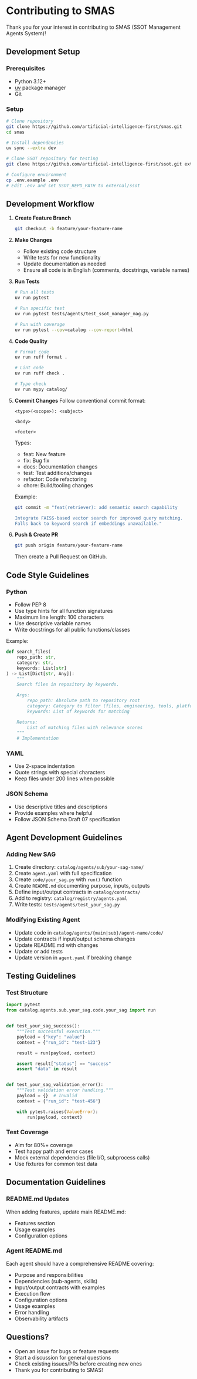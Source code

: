 # Contributing to SMAS

Thank you for your interest in contributing to SMAS (SSOT Management Agents System)!

## Development Setup

### Prerequisites

- Python 3.12+
- [uv](https://docs.astral.sh/uv/) package manager
- Git

### Setup

```bash
# Clone repository
git clone https://github.com/artificial-intelligence-first/smas.git
cd smas

# Install dependencies
uv sync --extra dev

# Clone SSOT repository for testing
git clone https://github.com/artificial-intelligence-first/ssot.git external/ssot

# Configure environment
cp .env.example .env
# Edit .env and set SSOT_REPO_PATH to external/ssot
```

## Development Workflow

1. **Create Feature Branch**
   ```bash
   git checkout -b feature/your-feature-name
   ```
2. **Make Changes**
   - Follow existing code structure
   - Write tests for new functionality
   - Update documentation as needed
   - Ensure all code is in English (comments, docstrings, variable names)
3. **Run Tests**
   ```bash
   # Run all tests
   uv run pytest

   # Run specific test
   uv run pytest tests/agents/test_ssot_manager_mag.py

   # Run with coverage
   uv run pytest --cov=catalog --cov-report=html
   ```
4. **Code Quality**
   ```bash
   # Format code
   uv run ruff format .

   # Lint code
   uv run ruff check .

   # Type check
   uv run mypy catalog/
   ```
5. **Commit Changes**
   Follow conventional commit format:

   ```
   <type>(<scope>): <subject>

   <body>

   <footer>
   ```

   Types:

   - feat: New feature
   - fix: Bug fix
   - docs: Documentation changes
   - test: Test additions/changes
   - refactor: Code refactoring
   - chore: Build/tooling changes

   Example:

   ```bash
   git commit -m "feat(retriever): add semantic search capability

   Integrate FAISS-based vector search for improved query matching.
   Falls back to keyword search if embeddings unavailable."
   ```
6. **Push & Create PR**
   ```bash
   git push origin feature/your-feature-name
   ```
   Then create a Pull Request on GitHub.

## Code Style Guidelines

### Python

- Follow PEP 8
- Use type hints for all function signatures
- Maximum line length: 100 characters
- Use descriptive variable names
- Write docstrings for all public functions/classes

Example:

```python
def search_files(
    repo_path: str,
    category: str,
    keywords: List[str]
) -> List[Dict[str, Any]]:
    """
    Search files in repository by keywords.

    Args:
        repo_path: Absolute path to repository root
        category: Category to filter (files, engineering, tools, platforms, _meta)
        keywords: List of keywords for matching

    Returns:
        List of matching files with relevance scores
    """
    # Implementation
```

### YAML

- Use 2-space indentation
- Quote strings with special characters
- Keep files under 200 lines when possible

### JSON Schema

- Use descriptive titles and descriptions
- Provide examples where helpful
- Follow JSON Schema Draft 07 specification

## Agent Development Guidelines

### Adding New SAG

1. Create directory: `catalog/agents/sub/your-sag-name/`
2. Create `agent.yaml` with full specification
3. Create `code/your_sag.py` with `run()` function
4. Create `README.md` documenting purpose, inputs, outputs
5. Define input/output contracts in `catalog/contracts/`
6. Add to registry: `catalog/registry/agents.yaml`
7. Write tests: `tests/agents/test_your_sag.py`

### Modifying Existing Agent

- Update code in `catalog/agents/{main|sub}/agent-name/code/`
- Update contracts if input/output schema changes
- Update README.md with changes
- Update or add tests
- Update version in `agent.yaml` if breaking change

## Testing Guidelines

### Test Structure

```python
import pytest
from catalog.agents.sub.your_sag.code.your_sag import run


def test_your_sag_success():
    """Test successful execution."""
    payload = {"key": "value"}
    context = {"run_id": "test-123"}

    result = run(payload, context)

    assert result["status"] == "success"
    assert "data" in result


def test_your_sag_validation_error():
    """Test validation error handling."""
    payload = {}  # Invalid
    context = {"run_id": "test-456"}

    with pytest.raises(ValueError):
        run(payload, context)
```

### Test Coverage

- Aim for 80%+ coverage
- Test happy path and error cases
- Mock external dependencies (file I/O, subprocess calls)
- Use fixtures for common test data

## Documentation Guidelines

### README.md Updates

When adding features, update main README.md:

- Features section
- Usage examples
- Configuration options

### Agent README.md

Each agent should have a comprehensive README covering:

- Purpose and responsibilities
- Dependencies (sub-agents, skills)
- Input/output contracts with examples
- Execution flow
- Configuration options
- Usage examples
- Error handling
- Observability artifacts

## Questions?

- Open an issue for bugs or feature requests
- Start a discussion for general questions
- Check existing issues/PRs before creating new ones
- Thank you for contributing to SMAS!
